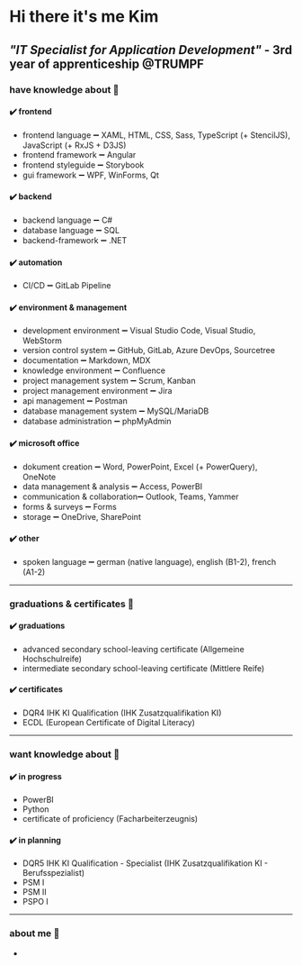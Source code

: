 # Hi there it's me Kim

## ***"IT Specialist for Application Development"*** - 3rd year of apprenticeship @TRUMPF

### have knowledge about 📘

#### ✔️ frontend

- frontend language ➖ XAML, HTML, CSS, Sass, TypeScript (+ StencilJS), JavaScript (+ RxJS + D3JS)
- frontend framework ➖ Angular
- frontend styleguide ➖ Storybook
- gui framework ➖ WPF, WinForms, Qt

#### ✔️ backend

- backend language ➖ C#
- database language ➖ SQL
- backend-framework ➖ .NET

#### ✔️ automation

- CI/CD ➖ GitLab Pipeline

#### ✔️ environment & management

- development environment ➖ Visual Studio Code, Visual Studio, WebStorm
- version control system ➖ GitHub, GitLab, Azure DevOps, Sourcetree
- documentation ➖ Markdown, MDX
- knowledge environment ➖ Confluence
- project management system ➖ Scrum, Kanban
- project management environment ➖ Jira
- api management ➖ Postman
- database management system ➖ MySQL/MariaDB
- database administration ➖ phpMyAdmin

#### ✔️ microsoft office

- dokument creation ➖ Word, PowerPoint, Excel (+ PowerQuery), OneNote
- data management & analysis ➖ Access, PowerBI
- communication & collaboration➖ Outlook, Teams, Yammer
- forms & surveys ➖ Forms
- storage ➖ OneDrive, SharePoint

#### ✔️ other

- spoken language ➖ german (native language), english (B1-2), french (A1-2)

---

### graduations & certificates 📃

#### ✔️ graduations

- advanced secondary school-leaving certificate (Allgemeine Hochschulreife)
- intermediate secondary school-leaving certificate (Mittlere Reife)

#### ✔️ certificates

- DQR4 IHK KI Qualification (IHK Zusatzqualifikation KI)
- ECDL (European Certificate of Digital Literacy)

---
### want knowledge about 📖

#### ✔️ in progress

- PowerBI
- Python
- certificate of proficiency (Facharbeiterzeugnis)

#### ✔️ in planning

- DQR5 IHK KI Qualification - Specialist (IHK Zusatzqualifikation KI - Berufsspezialist)
- PSM I
- PSM II
- PSPO I

---

### about me 🙋

-
